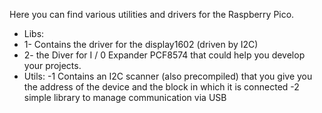Here you can find various utilities and drivers for the Raspberry Pico. 

- Libs: 
- 1- Contains the driver for the display1602 (driven by I2C) 
- 2- the Diver for I / 0 Expander PCF8574 that could help you develop your projects.
- Utils:
-1 Contains an I2C scanner (also precompiled) that you give you the address of the device and the block in which it is connected 
-2 simple library to manage communication via USB 
